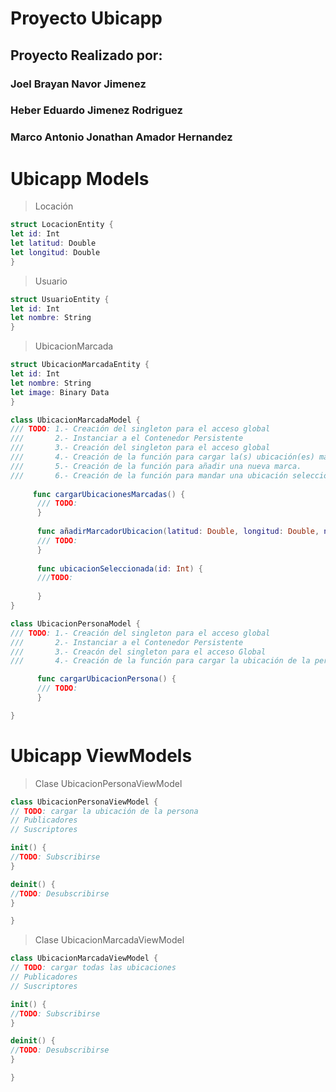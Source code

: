 # Proyecto Ubicapp

## Proyecto Realizado por:
### Joel Brayan Navor Jimenez
### Heber Eduardo Jimenez Rodriguez
### Marco Antonio Jonathan Amador Hernandez

# Ubicapp Models

> Locación
```swift
struct LocacionEntity {
let id: Int
let latitud: Double
let longitud: Double
}
```
> Usuario
```swift
struct UsuarioEntity {
let id: Int
let nombre: String
}
```
> UbicacionMarcada
```swift
struct UbicacionMarcadaEntity {
let id: Int
let nombre: String
let image: Binary Data
}
```

```swift
class UbicacionMarcadaModel { 
/// TODO: 1.- Creación del singleton para el acceso global
///       2.- Instanciar a el Contenedor Persistente
///       3.- Creación del singleton para el acceso global
///       4.- Creación de la función para cargar la(s) ubicación(es) marcada(s).
///       5.- Creación de la función para añadir una nueva marca.
///       6.- Creación de la función para mandar una ubicación seleccionada.
          
     func cargarUbicacionesMarcadas() { 
      /// TODO:
      }
      
      func añadirMarcadorUbicacion(latitud: Double, longitud: Double, nombre: String) { 
      /// TODO:
      }
      
      func ubicacionSeleccionada(id: Int) { 
      ///TODO:
      
      }
}
```

```swift
class UbicacionPersonaModel { 
/// TODO: 1.- Creación del singleton para el acceso global
///       2.- Instanciar a el Contenedor Persistente
///       3.- Creacón del singleton para el acceso Global
///       4.- Creación de la función para cargar la ubicación de la persona

      func cargarUbicacionPersona() { 
      /// TODO:
      }

}
```


# Ubicapp ViewModels
>Clase UbicacionPersonaViewModel
```swift
class UbicacionPersonaViewModel { 
// TODO: cargar la ubicación de la persona 
// Publicadores
// Suscriptores

init() {  
//TODO: Subscribirse 
}

deinit() { 
//TODO: Desubscribirse
}

}

```
>Clase UbicacionMarcadaViewModel
```swift
class UbicacionMarcadaViewModel { 
// TODO: cargar todas las ubicaciones
// Publicadores
// Suscriptores

init() {  
//TODO: Subscribirse 
}

deinit() { 
//TODO: Desubscribirse
}

}

```

